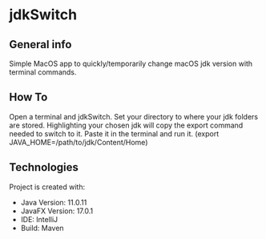 # jdkSwitch

## General info
Simple MacOS app to quickly/temporarily change macOS jdk version with terminal commands. 

## How To 
Open a terminal and jdkSwitch. Set your directory to where your jdk folders are stored. Highlighting your chosen jdk will copy the export command needed to switch to it. Paste it in the terminal and run it. (export JAVA_HOME=/path/to/jdk/Content/Home)
	
## Technologies
Project is created with:
* Java Version: 11.0.11
* JavaFX Version: 17.0.1
* IDE: IntelliJ 
* Build: Maven
